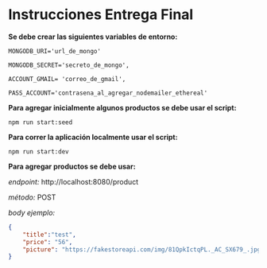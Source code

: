 # Instrucciones Entrega Final

**Se debe crear las siguientes variables de entorno:**

```
MONGODB_URI='url_de_mongo'

MONGODB_SECRET='secreto_de_mongo',

ACCOUNT_GMAIL= 'correo_de_gmail',

PASS_ACCOUNT='contrasena_al_agregar_nodemailer_ethereal'
```

**Para agregar inicialmente algunos productos se debe usar el script:**

`npm run start:seed`

**Para correr la aplicación localmente usar el script:**

`npm run start:dev`

**Para agregar productos se debe usar:**

_endpoint:_ http://localhost:8080/product

_método:_ POST

_body ejemplo:_

```JSON
{
    "title":"test",
    "price": "56",
    "picture": "https://fakestoreapi.com/img/81QpkIctqPL._AC_SX679_.jpg"
}
```
